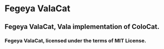 # Fegeya ValaCat
## Fegeya ValaCat, Vala implementation of ColoCat.

### Fegeya ValaCat, licensed under the terms of MIT License.
